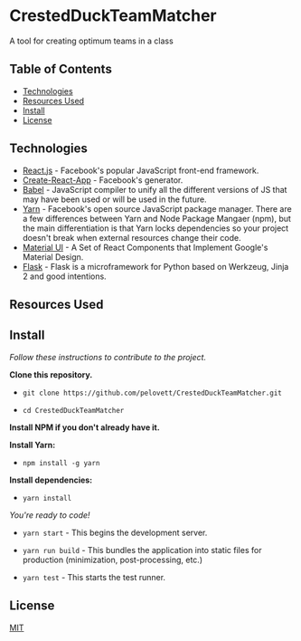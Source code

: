 # CrestedDuckTeamMatcher
A tool for creating optimum teams in a class


## Table of Contents

- [Technologies](#technologies)
- [Resources Used](#resources-used)
- [Install](#install)
- [License](#license)


## Technologies

- [React.js](https://facebook.github.io/react/) - Facebook's popular JavaScript front-end framework.
- [Create-React-App](https://github.com/facebookincubator/create-react-app) - Facebook's generator.
- [Babel](https://babeljs.io/) - JavaScript compiler to unify all the different versions of JS that may have been used or will be used in the future.
- [Yarn](https://yarnpkg.com/) - Facebook's open source JavaScript package manager. There are a few differences between Yarn and Node Package Mangaer (npm), but the main differentiation is that Yarn locks dependencies so your project doesn't break when external resources change their code.
- [Material UI](http://www.material-ui.com/#/) - A Set of React Components that Implement Google's Material Design.
- [Flask](http://flask.pocoo.org/) - Flask is a microframework for Python based on Werkzeug, Jinja 2 and good intentions.


## Resources Used


## Install
*Follow these instructions to contribute to the project.*

**Clone this repository.**

- `git clone https://github.com/pelovett/CrestedDuckTeamMatcher.git`

- `cd CrestedDuckTeamMatcher`

**Install NPM if you don't already have it.**

**Install Yarn:**

- `npm install -g yarn`

**Install dependencies:**

- `yarn install`

*You're ready to code!*

- `yarn start` - This begins the development server.

- `yarn run build` - This bundles the application into static files for production (minimization, post-processing, etc.)

- `yarn test` - This starts the test runner.


## License

[MIT](LICENSE)
